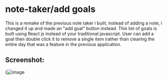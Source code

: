 # note-taker/add goals
This is a remake of the previous note taker i built; instead of adding a note, i changed it up and made an "add goal" button instead. This list of goals  is built using React js instead of your traditional javascript. User can add a goal then double click it to remove a single item irather than clearing the entire day that was a feature in the previous application.


## Screenshot: 

(![image](https://user-images.githubusercontent.com/97990379/185046926-2171ac6b-a7c8-47ba-af8d-ec938d5ed957.png)





